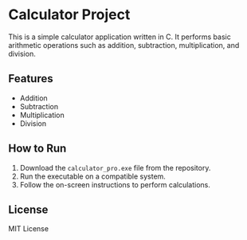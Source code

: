 # Calculator Project

This is a simple calculator application written in C. It performs basic arithmetic operations such as addition, subtraction, multiplication, and division.

## Features
- Addition
- Subtraction
- Multiplication
- Division

## How to Run
1. Download the `calculator_pro.exe` file from the repository.
2. Run the executable on a compatible system.
3. Follow the on-screen instructions to perform calculations.

## License
MIT License
